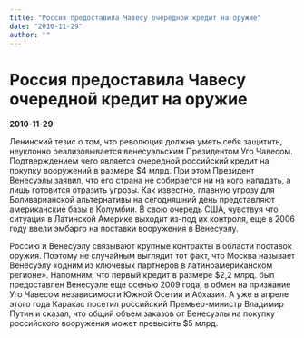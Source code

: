 ```yaml
---
title: "Россия предоставила Чавесу очередной кредит на оружие"
date: "2010-11-29"
author: ""
---
```


# Россия предоставила Чавесу очередной кредит на оружие

**2010-11-29** 

Ленинский тезис о том, что революция должна уметь себя защитить, неуклонно реализовывается венесуэльским Президентом Уго Чавесом. Подтверждением чего является очередной российский кредит на покупку вооружений в размере $4 млрд. При этом Президент Венесуэлы заявил, что его страна не собирается ни на кого нападать, а лишь готовится отразить угрозы. Как известно, главную угрозу для Боливарианской альтернативы на сегодняшний день представляют американские базы в Колумбии. В свою очередь США, чувствуя что ситуация в Латинской Америке выходит из-под их контроля, еще в 2006 году ввели эмбарго на поставки вооружения в Венесуэлу.

Россию и Венесуэлу связывают крупные контракты в области поставок оружия. Поэтому не случайным выглядит тот факт, что Москва называет Венесуэлу «одним из ключевых партнеров в латиноамериканском регионе». Напомним, что первый кредит в размере $2,2 млрд. был предоставлен Венесуэле еще осенью 2009 года, в обмен на признание Уго Чавесом независимости Южной Осетии и Абхазии. А уже в апреле этого года Каракас посетил российский Премьер-министр Владимир Путин и сказал, что общий объем заказов от Венесуэлы на покупку российского вооружения может превысить $5 млрд.